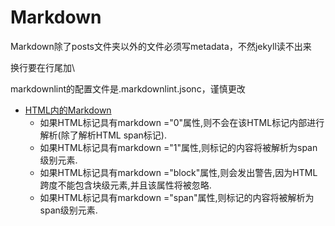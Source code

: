 ---
---

# Markdown

Markdown除了posts文件夹以外的文件必须写metadata，不然jekyll读不出来

换行要在行尾加\\

markdownlint的配置文件是.markdownlint.jsonc，谨慎更改

+ [HTML内的Markdown](https://qa.1r1g.com/sf/ask/958011211/)
  + 如果HTML标记具有markdown ="0"属性,则不会在该HTML标记内部进行解析(除了解析HTML span标记).
  + 如果HTML标记具有markdown ="1"属性,则标记的内容将被解析为span级别元素.
  + 如果HTML标记具有markdown ="block"属性,则会发出警告,因为HTML跨度不能包含块级元素,并且该属性将被忽略.
  + 如果HTML标记具有markdown ="span"属性,则标记的内容将被解析为span级别元素.
